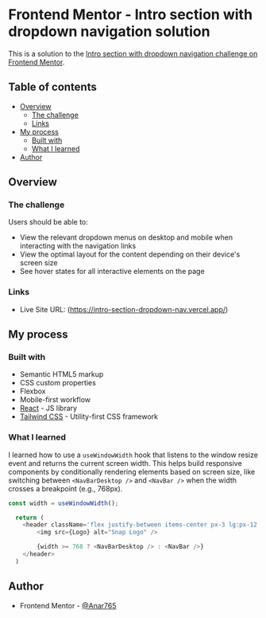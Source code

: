 # Frontend Mentor - Intro section with dropdown navigation solution

This is a solution to the [Intro section with dropdown navigation challenge on Frontend Mentor](https://www.frontendmentor.io/challenges/intro-section-with-dropdown-navigation-ryaPetHE5).

## Table of contents

- [Overview](#overview)
  - [The challenge](#the-challenge)
  - [Links](#links)
- [My process](#my-process)
  - [Built with](#built-with)
  - [What I learned](#what-i-learned)
- [Author](#author)

## Overview

### The challenge

Users should be able to:

- View the relevant dropdown menus on desktop and mobile when interacting with the navigation links
- View the optimal layout for the content depending on their device's screen size
- See hover states for all interactive elements on the page

### Links

- Live Site URL: (https://intro-section-dropdown-nav.vercel.app/)

## My process

### Built with

- Semantic HTML5 markup
- CSS custom properties
- Flexbox
- Mobile-first workflow
- [React](https://reactjs.org/) - JS library
- [Tailwind CSS](https://tailwindcss.com/) - Utility-first CSS framework

### What I learned

I learned how to use a `useWindowWidth` hook that listens to the window resize event and returns the current screen width. This helps build responsive components by conditionally rendering elements based on screen size, like switching between `<NavBarDesktop />` and `<NavBar />` when the width crosses a breakpoint (e.g., 768px).

```js
const width = useWindowWidth();

  return (
    <header className='flex justify-between items-center px-3 lg:px-12'>
        <img src={Logo} alt="Snap Logo" />

        {width >= 768 ? <NavBarDesktop /> : <NavBar />}
    </header>
  )
```

## Author

- Frontend Mentor - [@Anar765](https://www.frontendmentor.io/profile/Anar765)
